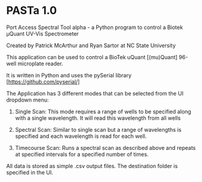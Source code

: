 # PASTa 1.0 
Port Access Spectral Tool alpha - a Python program to control a Biotek μQuant UV-Vis Spectrometer

Created by Patrick McArthur and Ryan Sartor at NC State University

This application can be used to control a BioTek uQuant [(mu)Quant] 96-well microplate reader.

It is written in Python and uses the pySerial library [https://github.com/pyserial/]

The Application has 3 different modes that can be selected from the UI dropdown menu:
1) Single Scan:
   This mode requires a range of wells to be specified along with a single wavelength. It will read this wavelength from all wells

2) Spectral Scan:
   Similar to single scan but a range of wavelengths is specified and each wavelength is read for each well.

3) Timecourse Scan:
   Runs a spectral scan as described above and repeats at specified intervals for a specified number of times.

All data is stored as simple .csv output files. The destination folder is specified in the UI.
